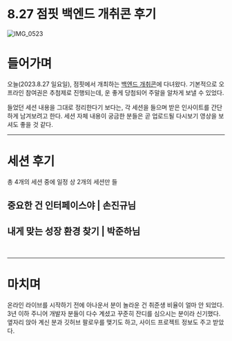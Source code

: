 # 8.27 점핏 백엔드 개취콘 후기

![IMG_0523](https://github.com/haero77/Today-I-Learned/assets/65555299/a5879787-01c7-4121-a67b-84333cabd65b)

# 들어가며

오늘(2023.8.27 일요일), 점핏에서 개최하는 [백엔드 개취콘](https://www.jumpit.co.kr/book-concert/22)에 다녀왔다. 기본적으로 오프라인 참여권은 추첨제로 진행되는데, 운 좋게 당첨되어 주말을 알차게 보낼 수 있었다.

들었던 세션 내용을 그대로 정리한다기 보다는, 각 세션을 들으며 받은 인사이트를 간단하게 남겨보려고 한다. 세션 자체 내용이 궁금한 분들은 곧 업로드될 다시보기 영상을 보셔도 좋을 것 같다.


---

# 세션 후기

총 4개의 세션 중에 일정 상 2개의 세션만 들 

## 중요한 건 인터페이스야 | 손진규님

## 내게 맞는 성장 환경 찾기 | 박준하님


<br>

---

# 마치며 

온라인 라이브를 시작하기 전에 아나운서 분이 
놀라운 건 취준생 비율이 얼마 안 되었다. 3년 이하 주니어 개발자 분들이 다수 계셨고 
꾸준히 잔디를 심으시는 분이라 신기했다.  옆자리 앉아 계신 분과 깃허브 팔로우를 맺기도 하고, 사이드 프로젝트 정보도 주고 받았다. 
